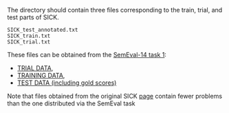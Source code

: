 The directory should contain three files corresponding to the train, trial, and test parts of SICK.
```
SICK_test_annotated.txt
SICK_train.txt
SICK_trial.txt
```

These files can be obtained from the [SemEval-14 task 1](https://alt.qcri.org/semeval2014/task1/index.php?id=data-and-tools):
* [TRIAL DATA](http://alt.qcri.org/semeval2014/task1/data/uploads/sick_trial.zip),
* [TRAINING DATA](http://alt.qcri.org/semeval2014/task1/data/uploads/sick_train.zip),
* [TEST DATA (including gold scores)](http://alt.qcri.org/semeval2014/task1/data/uploads/sick_test_annotated.zip)

Note that files obtained from the original SICK [page](http://marcobaroni.org/composes/sick.html) contain fewer problems than the one distributed via the SemEval task
